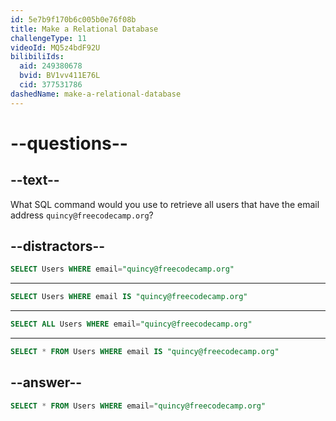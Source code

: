 ```yaml
---
id: 5e7b9f170b6c005b0e76f08b
title: Make a Relational Database
challengeType: 11
videoId: MQ5z4bdF92U
bilibiliIds:
  aid: 249380678
  bvid: BV1vv411E76L
  cid: 377531786
dashedName: make-a-relational-database
---
```


# --questions--

## --text--

What SQL command would you use to retrieve all users that have the email address `quincy@freecodecamp.org`?

## --distractors--

```sql
SELECT Users WHERE email="quincy@freecodecamp.org"
```

---

```sql
SELECT Users WHERE email IS "quincy@freecodecamp.org"
```

---

```sql
SELECT ALL Users WHERE email="quincy@freecodecamp.org"
```

---

```sql
SELECT * FROM Users WHERE email IS "quincy@freecodecamp.org"
```

## --answer--

```sql
SELECT * FROM Users WHERE email="quincy@freecodecamp.org"
```

